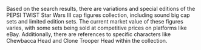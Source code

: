 Based on the search results, there are variations and special editions of the PEPSI TWIST Star Wars III cap figures collection, including sound big cap sets and limited edition sets. The current market value of these figures varies, with some sets being sold at competitive prices on platforms like eBay. Additionally, there are references to specific characters like Chewbacca Head and Clone Trooper Head within the collection.